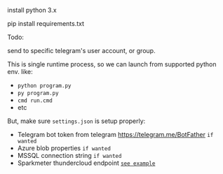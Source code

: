 
install python 3.x

pip install requirements.txt


Todo:

send to specific telegram's user account, or group.


This is single runtime process, so we can launch from supported python env. like:
- `python program.py`
- `py program.py`
- `cmd run.cmd`
- etc

But, make sure `settings.json` is setup properly:
- Telegram bot token from telegram https://telegram.me/BotFather `if wanted`
- Azure blob properties `if wanted`
- MSSQL connection string `if wanted`
- Sparkmeter thundercloud endpoint [`see example`](/settings.json)
